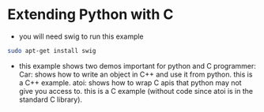 # Extending Python with C

* you will need swig to run this example

```bash
sudo apt-get install swig
```

* this example shows two demos important for python and C programmer:
Car: shows how to write an object in C++ and use it from python.
this is a C++ example.
atoi: shows how to wrap C apis that python may not give you access to.
this is a C example (without code since atoi is in the standard C library).
